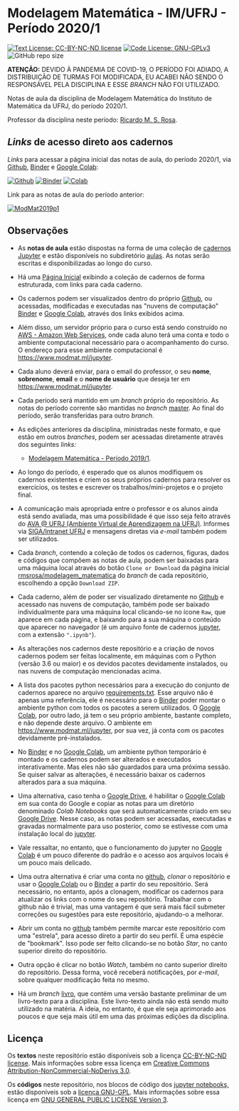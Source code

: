 # Modelagem Matemática - IM/UFRJ - Período 2020/1

[![Text License: CC-BY-NC-ND license](https://img.shields.io/badge/Text%20License-CC--BY--NC--ND-yellow.svg)](https://opensource.org/licenses/MIT) [![Code License: GNU-GPLv3](https://img.shields.io/badge/Code%20License-GNU--GPLv3-yellow.svg)](https://www.gnu.org/licenses/gpl.html) ![GitHub repo size](https://img.shields.io/github/repo-size/rmsrosa/nbbinder)

**ATENÇÃO:** DEVIDO À PANDEMIA DE COVID-19, O PERÍODO FOI ADIADO, A DISTRIBUIÇÃO DE TURMAS FOI MODIFICADA, EU ACABEI NÃO SENDO O RESPONSÁVEL PELA DISCIPLINA E ESSE *BRANCH* NÃO FOI UTILIZADO.

Notas de aula da disciplina de Modelagem Matemática do Instituto de Matemática da UFRJ, do período 2020/1.

Professor da disciplina neste período: [Ricardo M. S. Rosa](http://www.im.ufrj.br/rrosa/).

## *Links* de acesso direto aos cadernos

*Links* para acessar a página inicial das notas de aula, do período 2020/1, via [Github](https://github.com), [Binder](https://beta.mybinder.org/) e [Google Colab](http://colab.research.google.com):

[![Github](https://img.shields.io/badge/view%20on-github-orange)](aulas/00.00-Pagina_Inicial.ipynb) [![Binder](https://mybinder.org/badge.svg)](https://mybinder.org/v2/gh/rmsrosa/modelagem_matematica/master?filepath=aulas%2F00.00-Pagina_Inicial.ipynb) [![Colab](https://colab.research.google.com/assets/colab-badge.svg)](https://colab.research.google.com/github/rmsrosa/modelagem_matematica/blob/master/aulas/00.00-Pagina_Inicial.ipynb)

Link para as notas de aula do período anterior:

[![ModMat2019p1](https://img.shields.io/badge/branch-ModMat2019p1-darkgreen)](https://colab.research.google.com/assets/colab-badge.svg)

## Observações

- As **notas de aula** estão dispostas na forma de uma coleção de [cadernos Jupyter](https://jupyter.org/) e estão disponíveis no subdiretório [aulas](aulas). As notas serão escritas e disponibilizadas ao longo do curso.

- Há uma [Página Inicial](aulas/00.00-Pagina_Inicial.ipynb) exibindo a coleção de cadernos de forma estruturada, com links para cada caderno.

- Os cadernos podem ser visualizados dentro do próprio [Github](https://github.com), ou acessadas, modificadas e executadas nas "nuvens de computação" [Binder](https://beta.mybinder.org/) e [Google Colab](http://colab.research.google.com), através dos links exibidos acima.

- Além disso, um servidor próprio para o curso está sendo construído no [AWS - Amazon Web Services](https://github.com/rmsrosa/modelagem_matematica), onde cada aluno terá uma conta e todo o ambiente computacional necessário para o acompanhamento do curso. O endereço para esse ambiente computacional é <https://www.modmat.ml/jupyter>.

- Cada aluno deverá enviar, para o email do professor, o seu **nome**, **sobrenome**, **email** e o **nome de usuário** que deseja ter em <https://www.modmat.ml/jupyter>.

- Cada período será mantido em um *branch* próprio do repositório. As notas do período corrente são mantidas no *branch* [master](https://github.com/rmsrosa/modelagem_matematica). Ao final do período, serão transferidas para outro *branch*.

- As edições anteriores da disciplina, ministradas neste formato, e que estão em outros *branches*, podem ser acessadas diretamente através dos seguintes *links:*

  - [Modelagem Matemática - Período 2019/1](https://github.com/rmsrosa/modelagem_matematica/tree/modmat2019p1).

- Ao longo do período, é esperado que os alunos modifiquem os cadernos existentes e criem os seus próprios cadernos para resolver os exercícios, os testes e escrever os trabalhos/mini-projetos e o projeto final.

- A comunicação mais apropriada entre o professor e os alunos ainda está sendo avaliada, mas uma possibilidade é que isso seja feito através do [AVA @ UFRJ (Ambiente Virtual de Aprendizagem na UFRJ)](http://ambientevirtual.nce.ufrj.br/). Informes via [SIGA/Intranet UFRJ](https://intranet.ufrj.br/) e mensagens diretas via *e-mail* também podem ser utilizados.

- Cada *branch*, contendo a coleção de todos os cadernos, figuras, dados e códigos que compõem as notas de aula, podem ser baixadas para uma máquina local através do botão `Clone or Download` da página inicial [rmsrosa/modelagem_matematica](https://github.com/rmsrosa/modelagem_matematica) do *branch* de cada repositório, escolhendo a opção `Download ZIP`.

- Cada caderno, além de poder ser visualizado diretamente no [Github](https://github.com) e acessado nas nuvens de computação, também pode ser baixado individualmente para uma máquina local clicando-se no ícone `Raw`, que aparece em cada página, e baixando para a sua máquina o conteúdo que aparecer no navegador (é um arquivo fonte de cadernos [jupyter](https://jupyter.org/), com a extensão `".ipynb"`).

- As alterações nos cadernos deste repositório e a criação de novos cadernos podem ser feitas localmente, em máquinas com o Python (versão 3.6 ou maior) e os devidos pacotes devidamente instalados, ou nas nuvens de computação mencionadas acima.

- A lista dos pacotes python necessários para a execução do conjunto de cadernos aparece no arquivo [requirements.txt](requirements.txt). Esse arquivo não é apenas uma referência, ele é necessário para o [Binder](https://beta.mybinder.org/) poder montar o ambiente python com todos os pacotes a serem utilizados. O [Google Colab](http://colab.research.google.com), por outro lado, já tem o seu próprio ambiente, bastante completo, e não depende deste arquivo. O ambiente em <https://www.modmat.ml/jupyter>, por sua vez, já conta com os pacotes devidamente pré-instalados.

- No [Binder](https://beta.mybinder.org/) e no [Google Colab](http://colab.research.google.com), um ambiente python temporário é montado e os cadernos podem ser alterados e executados interativamente. Mas eles não são guardados para uma próxima sessão. Se quiser salvar as alterações, é necessário baixar os cadernos alterados para a sua máquina.

- Uma alternativa, caso tenha o [Google Drive](https://www.google.com/drive/), é habilitar o [Google Colab](http://colab.research.google.com) em sua conta do Google e copiar as notas para um diretório denominado *Colab Notebooks* que será automaticamente criado em seu [Google Drive](https://www.google.com/drive/). Nesse caso, as notas podem ser acessadas, executadas e gravadas normalmente para uso posterior, como se estivesse com uma instalação local do [jupyter](https://jupyter.org/).

- Vale ressaltar, no entanto, que o funcionamento do jupyter no [Google Colab](http://colab.research.google.com) é um pouco diferente do padrão e o acesso aos arquivos locais é um pouco mais delicado.

- Uma outra alternativa é criar uma conta no [github](https://github.com), *clonar* o repositório e usar o [Google Colab](http://colab.research.google.com) ou o [Binder](https://beta.mybinder.org/) a partir do seu repositório. Será necessário, no entanto, após a clonagem, modificar os cadernos para atualizar os links com o nome do seu repositório. Trabalhar com o github não é trivial, mas uma vantagem é que será mais fácil submeter correções ou sugestões para este repositório, ajudando-o a melhorar.

- Abrir um conta no [github](https://github.com) também permite marcar este repositório com uma "estrela", para acesso direto a partir do seu perfil. É uma espécie de "bookmark". Isso pode ser feito clicando-se no botão *Star*, no canto superior direito do repositório.

- Outra opção é clicar no botão *Watch*, também no canto superior direito do repositório. Dessa forma, você receberá notificações, por *e-mail*, sobre qualquer modificação feita no mesmo.

- Há um *branch* [livro](https://github.com/rmsrosa/modelagem_matematica/tree/livro), que contém uma versão bastante preliminar de um livro-texto para a disciplina. Este livro-texto ainda não está sendo muito utilizado na matéria. A ideia, no entanto, é que ele seja aprimorado aos poucos e que seja mais útil em uma das próximas edições da disciplina.

## Licença

Os **textos** neste repositório estão disponíveis sob a licença [CC-BY-NC-ND license](LICENSE-TEXT). Mais informações sobre essa licença em [Creative Commons Attribution-NonCommercial-NoDerivs 3.0](https://creativecommons.org/licenses/by-nc-nd/3.0/us/legalcode).

Os **códigos** neste repositório, nos blocos de código dos [jupyter notebooks,](https://jupyter.org/) estão disponíveis sob a [licença GNU-GPL](LICENSE-CODE). Mais informações sobre essa licença em [GNU GENERAL PUBLIC LICENSE Version 3](https://www.gnu.org/licenses/gpl.html).
